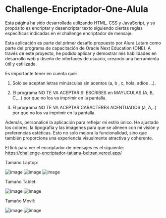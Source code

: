 # Challenge-Encriptador-One-Alula
Esta página ha sido desarrollada utilizando HTML, CSS y JavaScript, y su propósito es encriptar y desencriptar texto siguiendo ciertas reglas específicas indicadas en el challenge encriptador de mensaje.

Esta aplicación es parte del primer desafío propuesto por Alura Latam como parte del programa de capacitación de Oracle Next Education (ONE). A través de este proyecto, he podido aplicar y demostrar mis habilidades en desarrollo web y diseño de interfaces de usuario, creando una herramienta útil y estilizada.

Es importante tener en cuenta que:

1) Solo se aceptan letras minúsculas sin acentos (a, b , c, hola, adios ...).

2) El programa NO TE VA ACEPTAR SI ESCRIBES en MAYUCULAS (A, B, C,...) por que no los va imprimir en la pantalla.

3) El programa NO TE VA ACEPTAR CARACTERES ACENTUADOS (á, Á,..) por que no los va imprimir en la pantalla.

Además, personalicé la aplicación para reflejar mi estilo único. He ajustado los colores, la tipografía y las imágenes para que se alineen con mi visión y preferencias estéticas. Esto no solo mejora la funcionalidad, sino que también proporciona una experiencia visualmente atractiva y coherente.


El link para ver el encriptador de mensajes es el siguiente:  https://challenge-encriptador-tatiana-beltran.vercel.app/

Tamaño Laptop:

![image](https://github.com/user-attachments/assets/1f4e253f-fe5d-46f8-bd0c-5d8a8450b85a)
![image](https://github.com/user-attachments/assets/fa5c80ac-aeab-4a3f-a4f5-d17a0f25b8b4)
![image](https://github.com/user-attachments/assets/bcda9dcc-4760-4ca2-b0e1-4d2a641825e8)

Tamaño Tablet:

![image](https://github.com/user-attachments/assets/f6e25e37-65ac-4cdc-825a-efdb331e2111)
![image](https://github.com/user-attachments/assets/81302800-7b45-4d3a-81f4-7d18221cb99b)


Tamaño Movil:

![image](https://github.com/user-attachments/assets/ae3edc7a-ad7f-4d69-99ea-10f36b313202)
![image](https://github.com/user-attachments/assets/02b3aeaf-8b3b-4059-823c-a0c63ceb3c4a)
